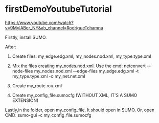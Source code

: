 # firstDemoYoutubeTutorial

https://www.youtube.com/watch?v=9MyIABer_NY&ab_channel=RodrigueTchamna 

Firstly, install SUMO. 

After: 

  1) Create files: my_edge.edg.xml, my_nodes.nod.xml, my_type.type.xml

  2) Mix the files creating my_nodes.nod.xml. Use the cmd: netconvert --node-files my_nodes.nod.xml --edge-files my_edge.edg.xml -t my_type.type.xml -o my_net.net.xml

  3) Create my_route.rou.xml

  4) Create my_config_file.sumocfg (WITHOUT XML, IT'S A SUMO EXTENSION)

Lastly,in the folder, open my_config_file. It should open in SUMO. Or, open CMD: sumo-gui -c my_config_file.sumocfg

